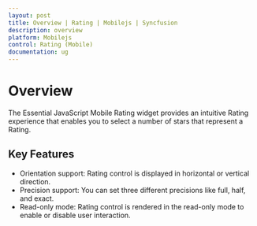 ```yaml
---
layout: post
title: Overview | Rating | Mobilejs | Syncfusion
description: overview
platform: Mobilejs
control: Rating (Mobile)
documentation: ug
---
```


# Overview

The Essential JavaScript Mobile Rating widget provides an intuitive Rating experience that enables you to select a number of stars that represent a Rating.

## Key Features

* Orientation support: Rating control is displayed in horizontal or vertical direction.
* Precision support: You can set three different precisions like full, half, and exact.
* Read-only mode: Rating control is rendered in the read-only mode to enable or disable user interaction.
